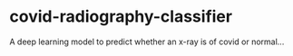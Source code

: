# covid-radiography-classifier
A deep learning model to predict whether an x-ray is of covid or normal...
